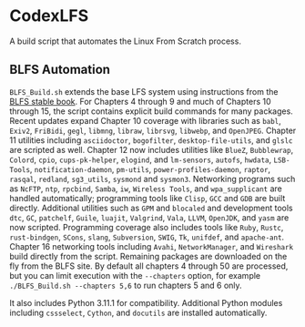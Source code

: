 # CodexLFS

A build script that automates the Linux From Scratch process.

## BLFS Automation

`BLFS_Build.sh` extends the base LFS system using instructions from the [BLFS stable book](https://www.linuxfromscratch.org/blfs/view/stable/). For Chapters 4 through 9 and much of Chapters 10 through 15, the script contains explicit build commands for many packages. Recent updates expand Chapter 10 coverage with libraries such as `babl`, `Exiv2`, `FriBidi`, `gegl`, `libmng`, `libraw`, `librsvg`, `libwebp`, and `OpenJPEG`. Chapter 11 utilities including `asciidoctor`, `bogofilter`, `desktop-file-utils`, and `glslc` are scripted as well. Chapter 12 now includes utilities like `BlueZ`, `Bubblewrap`, `Colord`, `cpio`, `cups-pk-helper`, `elogind`, and `lm-sensors`, `autofs`, `hwdata`, `LSB-Tools`, `notification-daemon`, `pm-utils`, `power-profiles-daemon`, `raptor`, `rasqal`, `redland`, `sg3_utils`, `sysmond` and `sysmon3`. Networking programs such as `NcFTP`, `ntp`, `rpcbind`, `Samba`, `iw`, `Wireless Tools`, and `wpa_supplicant` are handled automatically; programming tools like `Clisp`, `GCC` and `GDB` are built directly. Additional utilities such as `GPM` and `blocaled` and development tools `dtc`, `GC`, `patchelf`, `Guile`, `luajit`, `Valgrind`, `Vala`, `LLVM`, `OpenJDK`, and `yasm` are now scripted. Programming coverage also includes tools like `Ruby`, `Rustc`, `rust-bindgen`, `SCons`, `slang`, `Subversion`, `SWIG`, `Tk`, `unifdef`, and `apache-ant`. Chapter 16 networking tools including `Avahi`, `NetworkManager`, and `Wireshark` build directly from the script. Remaining packages are downloaded on the fly from the BLFS site. By default all chapters 4 through 50 are processed, but you can limit execution with the `--chapters` option, for example `./BLFS_Build.sh --chapters 5,6` to run chapters 5 and 6 only.

It also includes Python 3.11.1 for compatibility.
Additional Python modules including `cssselect`, `Cython`, and `docutils` are
installed automatically.
